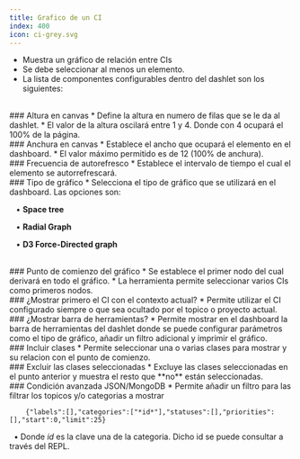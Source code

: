 ```yaml
---
title: Grafico de un CI 
index: 400
icon: ci-grey.svg
---
```

* Muestra un gráfico de relación entre CIs
* Se debe seleccionar al menos un elemento.
* La lista de componentes configurables dentro del dashlet son los siguientes:

<br />
### Altura en canvas
* Define la altura en numero de filas que se le da al dashlet.
* El valor de la altura oscilará entre 1 y 4. Donde con 4 ocupará el 100% de la página.

<br />
### Anchura en canvas
* Establece el ancho que ocupará el elemento en el dashboard.
* El valor máximo permitido es de 12 (100% de anchura).

<br/>
### Frecuencia de autorefresco
* Establece el intervalo de tiempo el cual el elemento se autorrefrescará.

<br />
### Tipo de gráfico
* Selecciona el tipo de gráfico que se utilizará en el dashboard. Las opciones son: <br />

&nbsp; &nbsp;• **Space tree** <br />

&nbsp; &nbsp;• **Radial Graph** <br />

&nbsp; &nbsp;• **D3 Force-Directed graph** <br />


<br />
### Punto de comienzo del gráfico
* Se establece el primer nodo del cual derivará en todo el gráfico. 
* La herramienta permite seleccionar varios CIs como primeros nodos.

<br />
### ¿Mostrar primero el CI con el contexto actual?
* Permite utilizar el CI configurado siempre o que sea ocultado por el topico o proyecto actual.

<br />
### ¿Mostrar barra de herramientas?
* Permite mostrar en el dashboard la barra de herramientas del dashlet donde se puede configurar parámetros como el tipo de gráfico, añadir un filtro adicional y imprimir el gráfico.

<br />
### Incluir clases
* Permite seleccionar una o varias clases para mostrar y su relacion con el punto de comienzo.

<br />
### Excluir las clases seleccionadas
* Excluye las clases seleccionadas en el punto anterior y muestra el resto que **no** están seleccionadas.

<br />
### Condición avanzada JSON/MongoDB
* Permite añadir un filtro para las filtrar los topicos y/o categorias a mostrar
            
        {"labels":[],"categories":["*id*"],"statuses":[],"priorities":[],"start":0,"limit":25} 


&nbsp;&nbsp;• Donde *id* es la clave una de la categoria. Dicho id se puede consultar a través del REPL.


